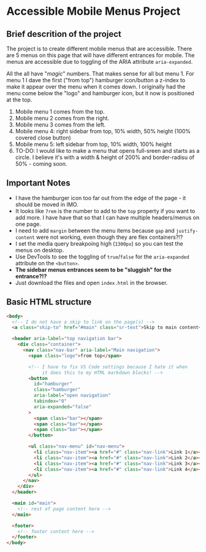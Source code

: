 # Accessible Mobile Menus Project

## Brief descrition of the project

The project is to create different mobile menus that are accessible. There are 5 menus on this page that will have different entrances for mobile. The menus are accessible due to toggling of the ARIA attribute <code>aria-expanded</code>.

All the all have "_magic_" numbers. That makes sense for all but menu 1. For menu 1 I dave the first ("from top") hamburger icon/button a z-index to make it appear over the menu when it comes down. I originally had the menu come below the "logo" and hamburger icon, but it now is positioned at the top.

1. Mobile menu 1 comes from the top.
2. Mobile menu 2 comes from the right.
3. Mobile menu 3 comes from the left.
4. Mobile menu 4: right sidebar from top, 10% width, 50% height (100% covered close button)
5. Mobile menu 5: left sidebar from top, 10% width, 100% height
6. TO-DO: I would like to make a menu that opens full-sreen and starts as a circle. I believe it's with a width & height of 200% and border-radisu of 50% - coming soon.

## Important Notes

- I have the hamburger icon too far out from the edge of the page - it should be moved in IMO.
- It looks like `7rem` is the number to add to the `top` property if you want to add more. I have have that so that I can have multiple headers/menus on one page.
- I need to add `margin` between the menu items because `gap` and `justify-content` were not working, even though they are flex containers?!?
- I set the media query breakpoing high (`1300px`) so you can test the menus on desktop.
- Use DevTools to see the toggling of `true`/`false` for the `aria-expanded` attribute on the `<button>`.
- **The sidebar menus entrances seem to be "sluggish" for the entrance?!?**
- Just download the files and open `index.html` in the browser.

## Basic HTML structure

```html
<body>
  <!-- I do not have a skip to link on the page(s) -->
  <a class="skip-to" href="#main" class="sr-text">Skip to main content</a>

  <header aria-label="top navigation bar">
    <div class="container">
      <nav class="nav-bar" aria-label="Main navigation">
        <span class="logo">from top</span>

        <!-- I have to fix VS Code settings because I hate it when 
             it does this to my HTML markdown blocks! -->
        <button
          id="hamburger"
          class="hamburger"
          aria-label="open navigation"
          tabindex="0"
          aria-expanded="false"
        >
          <span class="bar"></span>
          <span class="bar"></span>
          <span class="bar"></span>
        </button>

        <ul class="nav-menu" id="nav-menu">
          <li class="nav-item"><a href="#" class="nav-link">Link 1</a></li>
          <li class="nav-item"><a href="#" class="nav-link">Link 2</a></li>
          <li class="nav-item"><a href="#" class="nav-link">Link 3</a></li>
          <li class="nav-item"><a href="#" class="nav-link">Link 4</a></li>
        </ul>
      </nav>
    </div>
  </header>

  <main id="main">
    <!-- rest of page content here -->
  </main>

  <footer>
    <!-- footer content here -->
  </footer>
</body>
```
